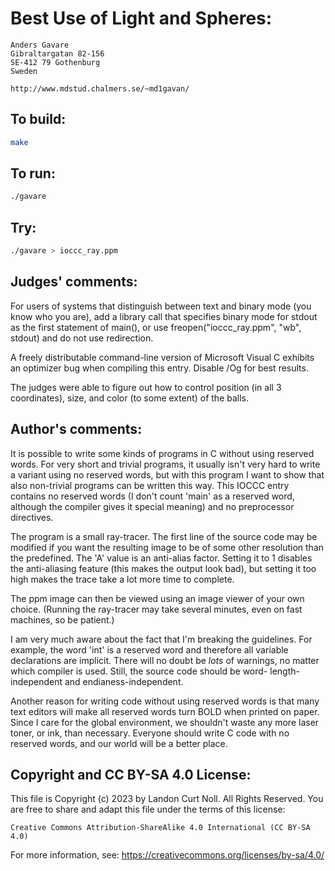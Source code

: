 # Best Use of Light and Spheres:

    Anders Gavare
    Gibraltargatan 82-156
    SE-412 79 Gothenburg
    Sweden

    http://www.mdstud.chalmers.se/~md1gavan/

## To build:

```sh
make
```

## To run:

```sh
./gavare
```

## Try:

```sh
./gavare > ioccc_ray.ppm
```

## Judges' comments:

For users of systems that distinguish between text and binary mode
(you know who you are), add a library call that specifies binary mode
for stdout as the first statement of main(),
or use freopen("ioccc_ray.ppm", "wb", stdout) and do not use redirection.

A freely distributable command-line version of Microsoft Visual C
exhibits an optimizer bug when compiling this entry. Disable /Og for
best results.

The judges were able to figure out how to control position
(in all 3 coordinates), size, and color (to some extent) of the balls.

## Author's comments:

It is possible to write some kinds of programs in C without using reserved
words.  For very short and trivial programs, it usually isn't very hard to
write a variant using no reserved words, but with this program I want to
show that also non-trivial programs can be written this way.  This IOCCC
entry contains no reserved words (I don't count 'main' as a reserved word,
although the compiler gives it special meaning) and no preprocessor
directives.

The program is a small ray-tracer. The first line of the source code may
be modified if you want the resulting image to be of some other resolution
than the predefined. The 'A' value is an anti-alias factor. Setting it to
1 disables the anti-aliasing feature (this makes the output look bad), but
setting it too high makes the trace take a lot more time to complete.

The ppm image can then be viewed using an image viewer of your own choice.
(Running the ray-tracer may take several minutes, even on fast machines,
so be patient.)

I am very much aware about the fact that I'm breaking the guidelines. For
example, the word 'int' is a reserved word and therefore all variable
declarations are implicit.  There will no doubt be _lots_ of warnings,
no matter which compiler is used.  Still, the source code should be word-
length-independent and endianess-independent.

<humor>
Another reason for writing code without using reserved words is that many
text editors will make all reserved words turn BOLD when printed on
paper.  Since I care for the global environment, we shouldn't waste any
more laser toner, or ink, than necessary. Everyone should write C code
with no  reserved words, and our world will be a better place.
</humor>

## Copyright and CC BY-SA 4.0 License:

This file is Copyright (c) 2023 by Landon Curt Noll.  All Rights Reserved.
You are free to share and adapt this file under the terms of this license:

    Creative Commons Attribution-ShareAlike 4.0 International (CC BY-SA 4.0)

For more information, see: https://creativecommons.org/licenses/by-sa/4.0/
